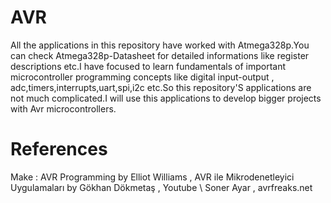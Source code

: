 # AVR
 All the applications in this repository have worked with Atmega328p.You can check Atmega328p-Datasheet for detailed informations like register descriptions etc.I have focused to learn 
 fundamentals of important microcontroller programming concepts like  digital input-output , adc,timers,interrupts,uart,spi,i2c etc.So this repository'S applications are not much complicated.I will use 
 this applications to develop bigger projects with Avr microcontrollers.
 
 # References
 Make : AVR Programming by Elliot Williams , AVR ile Mikrodenetleyici Uygulamaları by Gökhan Dökmetaş , Youtube \ Soner Ayar , avrfreaks.net
